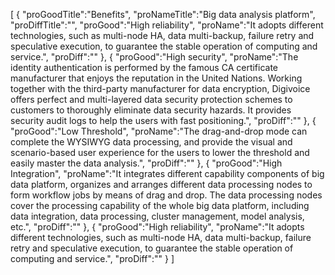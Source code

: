 [
	{
		"proGoodTitle":"Benefits",
		"proNameTitle":"Big data analysis platform",
		"proDiffTitle":"",
		"proGood":"High reliability",
		"proName":"It adopts different technologies, such as multi-node HA, data multi-backup, failure retry and speculative execution, to guarantee the stable operation of computing and service.",
		"proDiff":""
	},
	{
		"proGood":"High security",
		"proName":"The identity authentication is performed by the famous CA certificate manufacturer that enjoys the reputation in the United Nations. Working together with the third-party manufacturer for data encryption, Digivoice offers perfect and multi-layered data security protection schemes to customers to thoroughly eliminate data security hazards. It provides security audit logs to help the users with fast positioning.",
		"proDiff":""
	},
	{
		"proGood":"Low Threshold",
		"proName":"The drag-and-drop mode can complete the WYSIWYG data processing, and provide the visual and scenario-based user experience for the users to lower the threshold and easily master the data analysis.",
		"proDiff":""
	},
	{
		"proGood":"High Integration",
		"proName":"It integrates different capability components of big data platform, organizes and arranges different data processing nodes to form workflow jobs by means of drag and drop. The data processing nodes cover the processing capability of the whole big data platform, including data integration, data processing, cluster management, model analysis, etc.",
		"proDiff":""
	},
	{
		"proGood":"High reliability",
		"proName":"It adopts different technologies, such as multi-node HA, data multi-backup, failure retry and speculative execution, to guarantee the stable operation of computing and service.",
		"proDiff":""
	}
]